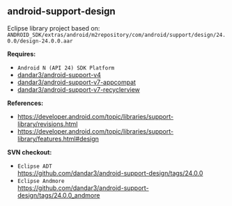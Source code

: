 ## android-support-design

Eclipse library project based on:<br/>
`ANDROID_SDK/extras/android/m2repository/com/android/support/design/24.0.0/design-24.0.0.aar`

**Requires:**
- `Android N (API 24) SDK Platform`
- [dandar3/android-support-v4](https://github.com/dandar3/android-support-v4)
- [dandar3/android-support-v7-appcompat](https://github.com/dandar3/android-support-v7-appcompat)
- [dandar3/android-support-v7-recyclerview](https://github.com/dandar3/android-support-v7-recyclerview)

**References:**
- https://developer.android.com/topic/libraries/support-library/revisions.html
- https://developer.android.com/topic/libraries/support-library/features.html#design

**SVN checkout:**
- `Eclipse ADT`<br/>
  https://github.com/dandar3/android-support-design/tags/24.0.0
- `Eclipse Andmore`<br/>
  https://github.com/dandar3/android-support-design/tags/24.0.0_andmore